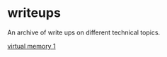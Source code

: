 # writeups
An archive of write ups on different technical topics.

[virtual memory 1](/virtual_memory_1.md)
